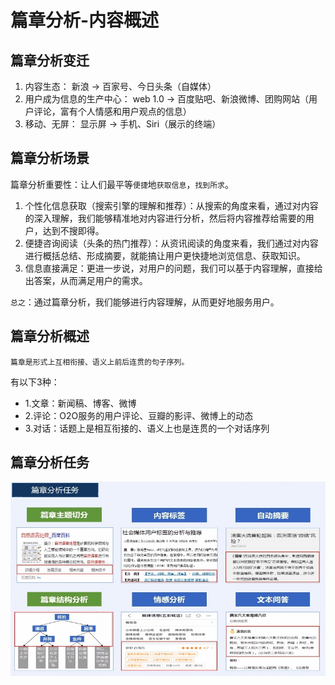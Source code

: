 # 篇章分析-内容概述

## 篇章分析变迁

1. 内容生态： 新浪 -> 百家号、今日头条（自媒体）
2. 用户成为信息的生产中心： web 1.0 -> 百度贴吧、新浪微博、团购网站（用户评论，富有个人情感和用户观点的信息）
3. 移动、无屏： 显示屏 -> 手机、Siri（展示的终端）

## 篇章分析场景

篇章分析重要性：让人们最平等`便捷`地`获取信息`，`找到所求`。

1. 个性化信息获取（搜索引擎的理解和推荐）：从搜索的角度来看，通过对内容的深入理解，我们能够精准地对内容进行分析，然后将内容推荐给需要的用户，达到不搜即得。
2. 便捷咨询阅读（头条的热门推荐）：从资讯阅读的角度来看，我们通过对内容进行概括总结、形成摘要，就能搞让用户更快捷地浏览信息、获取知识。
3. 信息直接满足：更进一步说，对用户的问题，我们可以基于内容理解，直接给出答案，从而满足用户的需求。

`总之`：通过篇章分析，我们能够进行内容理解，从而更好地服务用户。

## 篇章分析概述

`篇章是形式上互相衔接、语义上前后连贯的句子序列。`

有以下3种：
* 1.文章：新闻稿、博客、微博
* 2.评论：O2O服务的用户评论、豆瓣的影评、微博上的动态
* 3.对话：话题上是相互衔接的、语义上也是连贯的一个对话序列

## 篇章分析任务

![篇章分析任务](/images/nlp/3.1.篇章分析-内容标签/篇章分析任务.jpg)
